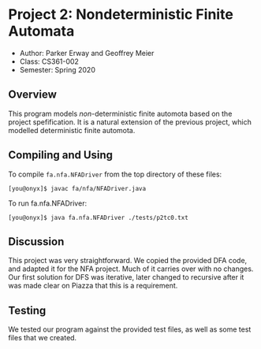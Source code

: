 # Project 2: Nondeterministic Finite Automata

* Author: Parker Erway and Geoffrey Meier
* Class: CS361-002
* Semester: Spring 2020

## Overview

This program models *non*-deterministic finite automota based on the project
spefification. It is a natural extension of the previous project, which
modelled deterministic finite automota.

## Compiling and Using


To compile `fa.nfa.NFADriver` from the top directory of these files:

```
[you@onyx]$ javac fa/nfa/NFADriver.java
```

To run fa.nfa.NFADriver:
```
[you@onyx]$ java fa.nfa.NFADriver ./tests/p2tc0.txt
```

## Discussion

This project was very straightforward. We copied the provided DFA code, and
adapted it for the NFA project. Much of it carries over with no changes. 
Our first solution for DFS was iterative, later changed to recursive after
it was made clear on Piazza that this is a requirement. 

## Testing

We tested our program against the provided test files, as well as some
test files that we created.
